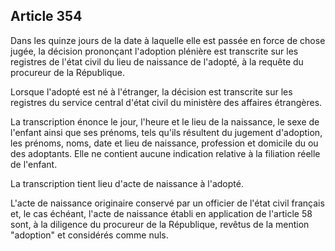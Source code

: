 Article 354
----
Dans les quinze jours de la date à laquelle elle est passée en force de chose
jugée, la décision prononçant l'adoption plénière est transcrite sur les
registres de l'état civil du lieu de naissance de l'adopté, à la requête du
procureur de la République.

Lorsque l'adopté est né à l'étranger, la décision est transcrite sur les
registres du service central d'état civil du ministère des affaires étrangères.

La transcription énonce le jour, l'heure et le lieu de la naissance, le sexe de
l'enfant ainsi que ses prénoms, tels qu'ils résultent du jugement d'adoption,
les prénoms, noms, date et lieu de naissance, profession et domicile du ou des
adoptants. Elle ne contient aucune indication relative à la filiation réelle de
l'enfant.

La transcription tient lieu d'acte de naissance à l'adopté.

L'acte de naissance originaire conservé par un officier de l'état civil français
et, le cas échéant, l'acte de naissance établi en application de l'article 58
sont, à la diligence du procureur de la République, revêtus de la mention
"adoption" et considérés comme nuls.
